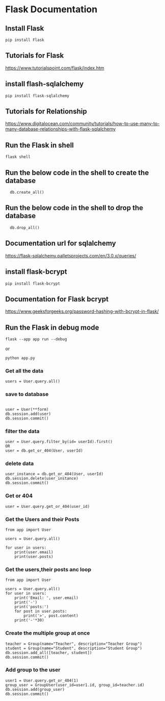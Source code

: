 # Flask Documentation

## Install Flask
```shell
pip install Flask
```

## Tutorials for Flask
https://www.tutorialspoint.com/flask/index.htm




## install flash-sqlalchemy
```shell
pip install flask-sqlalchemy
```


## Tutorials for Relationship
https://www.digitalocean.com/community/tutorials/how-to-use-many-to-many-database-relationships-with-flask-sqlalchemy


## Run the Flask in shell
```shell
flask shell
```


## Run the below code in the shell to create the database
```shell
  db.create_all()
```

## Run the below code in the shell to drop the database
```shell
  db.drop_all()
```

## Documentation url for sqlalchemy
https://flask-sqlalchemy.palletsprojects.com/en/3.0.x/queries/



## install flask-bcrypt
```shell
pip install flask-bcrypt
```

## Documentation for Flask bcrypt
https://www.geeksforgeeks.org/password-hashing-with-bcrypt-in-flask/

## Run the Flask in debug mode
```shell
flask --app app run --debug
```

or  
```shell
python app.py
```

### Get all the data
```shell
users = User.query.all()

```

###  save to database
```shell

user = User(**form)
db.session.add(user)
db.session.commit()

```


### filter the data
```shell
user = User.query.filter_by(id= userId).first()
OR
user = db.get_or_404(User, userId)
```

### delete data
```shell
user_instance = db.get_or_404(User, userId)
db.session.delete(user_instance)
db.session.commit()
```


### Get or 404 
```shell
user = User.query.get_or_404(user_id)
```



### Get the Users and their Posts
```shell
from app import User

users = User.query.all()

for user in users:
    print(user.email)
    print(user.posts)
```


### Get the users,their posts anc loop
```shell
from app import User

users = User.query.all()
for user in users:
    print('Email: ', user.email)
    print('-')
    print('posts:')
    for post in user.posts:
        print('>', post.content)
    print('-'*30)

```


### Create the multiple group at once
```shell
teacher = Group(name="Teacher", description="Teacher Group")
student = Group(name="Student", description="Student Group")
db.session.add_all([teacher, student])
db.session.commit()
```

### Add group to the user
```shell
user1 = User.query.get_or_404(1)
group_user = GroupUser(user_id=user1.id, group_id=teacher.id)
db.session.add(group_user)
db.session.commit()
```